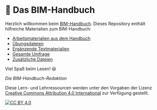 # 📕 Das BIM-Handbuch

Herzlich willkommen beim [BIM-Handbuch](https://www.bimhandbuch.at). Dieses Repository enthält hilfreiche Materialien zum BIM-Handbuch:

- [Arbeitsmaterialien aus dem Handbuch](/01_Arbeitsmaterialien_aus_dem_Handbuch)
- [Übungsdateien](/02_Uebungsdateien)
- [Ergänzende Textmaterialien](/03_Ergaenzende_Textmaterialien_zum_Handbuch)
- [Gesamte Umfrage](/04_Gesamte_Umfrage_zum_Handbuch)
- [Zusätzliche Dateien](/05_Weitere_nuetzliche_Dateien)

Viel Spaß beim Lesen! 😃

*Die BIM-Handbuch-Redaktion*


Diese Lern- und Lehrressourcen werden unter den Vorgaben der Lizenz [Creative Commons Attribution 4.0 International][cc-by] zur Verfügung gestellt.

[![CC BY 4.0][cc-by-image]][cc-by]

[cc-by]: https://creativecommons.org/licenses/by/4.0/deed.de
[cc-by-image]: https://licensebuttons.net/l/by/4.0/88x31.png
[cc-by-shield]: https://img.shields.io/badge/License-CC%20BY%204.0-lightgrey.svg